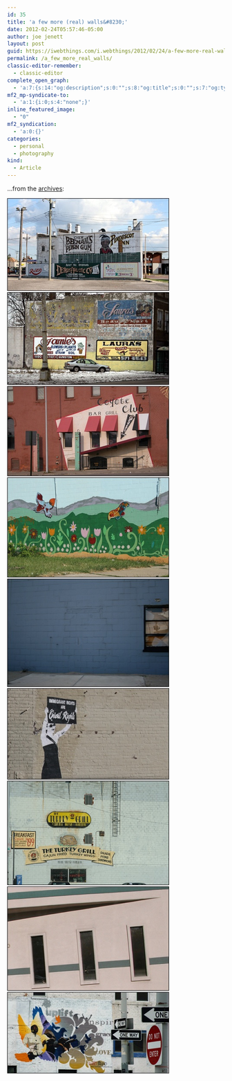 ```yaml
---
id: 35
title: 'a few more (real) walls&#8230;'
date: 2012-02-24T05:57:46-05:00
author: joe jenett
layout: post
guid: https://iwebthings.com/i.webthings/2012/02/24/a-few-more-real-walls/
permalink: /a_few_more_real_walls/
classic-editor-remember:
  - classic-editor
complete_open_graph:
  - 'a:7:{s:14:"og:description";s:0:"";s:8:"og:title";s:0:"";s:7:"og:type";s:0:"";s:12:"twitter:card";s:7:"summary";s:15:"twitter:creator";s:0:"";s:19:"twitter:description";s:0:"";s:8:"og:image";s:0:"";}'
mf2_mp-syndicate-to:
  - 'a:1:{i:0;s:4:"none";}'
inline_featured_image:
  - "0"
mf2_syndication:
  - 'a:0:{}'
categories:
  - personal
  - photography
kind:
  - Article
---
```

&#8230;from the [archives](http://www.jenett.org/photo/?p=walls/):

<img style="border: none;" src="/images/accept_no_imitations_375.jpg" alt="accept no imitations" /> 

<img style="border: none;" src="/images/beauty_mart_375.jpg" alt="beauty mart" /> 

<img style="border: none;" src="/images/coyote_club_375.jpg" alt="coyote club" /> 

<img style="border: none;" src="/images/for_the_better_375.jpg" alt="for the better" /> 

<img style="border: none;" src="/images/in_the_blues_375.jpg" alt="in the blues" /> 

<img style="border: none;" src="/images/rights_375.jpg" alt="rights" /> 

<img style="border: none;" src="/images/the_turkey_grill_375.jpg" alt="the turkey grill" /> 

<img style="border: none;" src="/images/three_lines_375.jpg" alt="three lines" /> 

<img style="border: none;" src="/images/uplift_375.jpg" alt="uplift" />